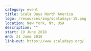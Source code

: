 ```yaml
---
category: event
title: Scala Days North America
logo: /resources/img/scaladays-15.png
location: New York, NY, USA
description: ""
start: 19 June 2018
end: 21 June 2018
link-out: https://www.scaladays.org/
---
```

